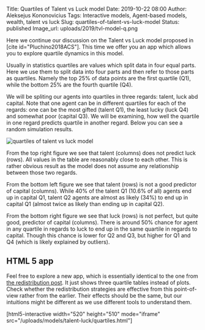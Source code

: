 Title: Quartiles of Talent vs Luck model
Date: 2019-10-22 08:00
Author: Aleksejus Kononovicius
Tags: Interactive models, Agent-based models, wealth, talent vs luck
Slug: quartiles-of-talent-vs-luck-model
Status: published
Image_url: uploads/2019/tvl-model-q.png

Here we continue our discussion on the Talent vs Luck model proposed in
[cite id="Pluchino2018ACS"]. This time we offer you an app which allows
you to explore quartile dynamics in this model.<!--more-->

Usually in statistics quartiles are values which split data in four equal parts.
Here we use them to split data into four parts and then refer to those parts as
quartiles. Namely the top 25% of data points are the first quartile (Q1), while
the bottom 25% are the fourth quartile (Q4).

We will be spliting our agents into quartiles in three regards: talent, luck
abd capital. Note that one agent can be in different quartiles for each of the
regards: one can be the most gifted (talent Q1), the least lucky (luck Q4) and
somewhat poor (capital Q3). We will be examining, how well the quartile in one
regard predicts quartile in another regard. Below you can see a random simulation
results.

![quartiles of talent vs luck model]({static}/uploads/2019/tvl-model-q.png
"Results of a random simulation with 'no redistribution' redistribution
strategy.")

From the top right figure we see that talent (columns) does not predict luck
(rows). All values in the table are reasonably close to each other. This is
rather obvious result as the model does not assume any relationship between
those two regards.

From the bottom left figure we see that talent (rows) is not a good predictor
of capital (columns). While 40% of the talent Q1 (10.6% of all) agents end up
in capital Q1, talent Q2 agents are almost as likely (34%) to end up in capital
Q1 (almost twice as likely than ending up in capital Q2).

From the bottom right figure we see that luck (rows) is not perfect, but quite
good, predictor of capital (columns). There is around 50% chance for agent in
any quartile in regards to luck to end up in the same quartile in regards to
capital. Though this chance is lower for Q2 and Q3, but higher for Q1 and Q4
(which is likely explained by outliers).

## HTML 5 app

Feel free to explore a new app, which is essentially identical to the one from
[the redistribution post]({filename}/articles/2019/redistribution-in-talent-vs-luck-model.md).
It just shows three quartile tables instead of plots. Check whether the
redistribution strategies are effective from this point-of-view rather from the
earlier. Their effects should be the same, but our intuitions might be different
as we use different tools to understand them.

[html5-interactive width="520" height="510" mode="iframe"
src="/uploads/models/talent-luck/quartiles.html"]
